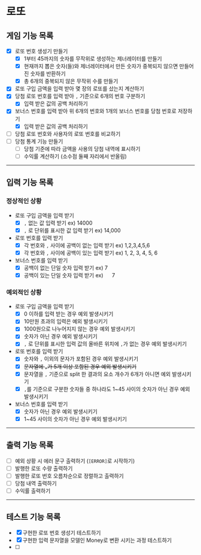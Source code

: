 # 로또

## 게임 기능 목록

- [x] 로또 번호 생성기 만들기
    - [x] 1부터 45까지의 숫자를 무작위로 생성하는 제너레이터를 만들기
    - [x] 현재까지 뽑은 숫자(들)와 제너레이터에서 만든 숫자가 중복되지 않으면 만들어진 숫자를 반환하기
    - [x] 총 6개의 중복되지 않은 무작위 수를 만들기
- [x] 로또 구입 금액을 입력 받아 몇 장의 로또를 샀는지 계산하기
- [x] 당첨 로또 번호를 입력 받아 `,` 기준으로 6개의 번호 구분하기
    - [x] 입력 받은 값의 공백 처리하기
- [x] 보너스 번호를 입력 받아 위 6개의 번호와 1개의 보너스 번호를 당첨 번호로 저장하기
    - [x] 입력 받은 값의 공백 처리하기
- [ ] 당첨 로또 번호와 사용자의 로또 번호를 비교하기
- [ ] 당첨 통계 기능 만들기
    - [ ] 당첨 기준에 따라 금액을 사용의 당첨 내역에 표시하기
    - [ ] 수익률 계산하기 (소수점 둘째 자리에서 반올림)

---

## 입력 기능 목록

### 정상적인 상황

- 로또 구입 금액을 입력 받기
    - [x] `,` 없는 값 입력 받기 ex) 14000
    - [x] `,` 로 단위를 표시한 값 입력 받기 ex) 14,000
- 로또 번호를 입력 받기
    - [x] 각 번호와 `,` 사이에 공백이 없는 입력 받기 ex) 1,2,3,4,5,6
    - [x] 각 번호와 `,` 사이에 공백이 있는 입력 받기 ex) 1, 2, 3, 4, 5, 6
- 보너스 번호를 입력 받기
    - [x] 공백이 없는 단일 숫자 입력 받기 ex) 7
    - [x] 공백이 있는 단일 숫자 입력 받기 ex)&nbsp;&nbsp;&nbsp;&nbsp;&nbsp;&nbsp;7

### 예외적인 상황

- 로또 구입 금액을 입력 받기
    - [x] 0 이하를 입력 받는 경우 예외 발생시키기
    - [x] 10만원 초과의 입력은 예외 발생시키기
    - [x] 1000원으로 나누어지지 않는 경우 예외 발생시키기
    - [x] 숫자가 아닌 경우 예외 발생시키기
    - [x] `,` 로 단위를 표시한 입력 값의 올바른 위치에 `,`가 없는 경우 예외 발생시키기
- 로또 번호를 입력 받기
    - [x] 숫자와 `,` 이외의 문자가 포함된 경우 예외 발생시키기
    - [x] ~~문자열에 `,`가 5개 이상 포함된 경우 예외 발생시키기~~
    - [x] 문자열을 `,` 기준으로 split 한 결과의 요소 개수가 6개가 아니면 예외 발생시키기
    - [x] `,`를 기준으로 구분한 숫자들 중 하나라도 1~45 사이의 숫자가 아닌 경우 예외 발생시키기
- 보너스 번호를 입력 받기
    - [x] 숫자가 아닌 경우 예외 발생시키기
    - [x] 1~45 사이의 숫자가 아닌 경우 예외 발생시키기

---

## 출력 기능 목록

- [ ] 예외 상황 시 에러 문구 출력하기 (`[ERROR]`로 시작하기)
- [ ] 발행한 로또 수량 출력하기
- [ ] 발행한 로또 번호 오름차순으로 정렬하고 출력하기
- [ ] 당첨 내역 출력하기
- [ ] 수익률 출력하기

---

## 테스트 기능 목록

- [x] 구현한 로또 번호 생성기 테스트하기
- [x] 구현한 입력 문자열을 모델인 Money로 변환 시키는 과정 테스트하기
- [ ] 